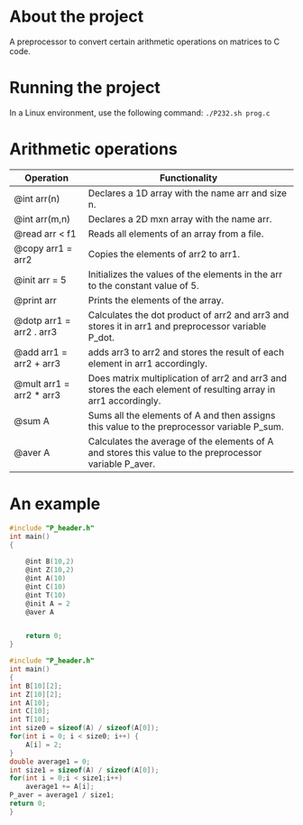 # About the project
A preprocessor to convert certain arithmetic operations on matrices to C code.

# Running the project
In a Linux environment, use the following command:
`./P232.sh prog.c`

# Arithmetic operations

| Operation  | Functionality | 
|------------|---------------|
|@int arr(n) | Declares a 1D array with the name arr and size n.|
|@int arr(m,n) | Declares a 2D mxn array with the name arr.|
|@read arr < f1 | Reads all elements of an array from a file.|
|@copy arr1 = arr2 | Copies the elements of arr2 to arr1.|
|@init arr = 5 | Initializes the values of the elements in the arr to the constant value of 5. |
|@print arr | Prints the elements of the array. |
|@dotp arr1 = arr2 . arr3   | Calculates the dot product of arr2 and arr3 and stores it in arr1 and preprocessor variable P_dot. |
|@add arr1 = arr2 + arr3 | adds arr3 to arr2 and stores the result of each element in arr1 accordingly. |
|@mult arr1 = arr2 * arr3 | Does matrix multiplication of arr2 and arr3 and stores the each element of resulting array in arr1 accordingly. |
|@sum A | Sums all the elements of A and then assigns this value to the preprocessor variable P_sum. |
|@aver A | Calculates the average of the elements of A and stores this value to the preprocessor variable P_aver. |

# An example

```C
#include "P_header.h"
int main()
{
	
	@int B(10,2)
	@int Z(10,2)
	@int A(10)
	@int C(10)
	@int T(10)
	@init A = 2
	@aver A


	return 0;
}
```

```C
#include "P_header.h"
int main()
{
int B[10][2];
int Z[10][2];
int A[10];
int C[10];
int T[10];
int size0 = sizeof(A) / sizeof(A[0]);
for(int i = 0; i < size0; i++) {
	A[i] = 2;
}
double average1 = 0;
int size1 = sizeof(A) / sizeof(A[0]);
for(int i = 0;i < size1;i++)
	average1 += A[i];
P_aver = average1 / size1;
return 0;
}
```
